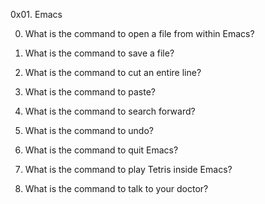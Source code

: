 0x01. Emacs


0. What is the command to open a file from within Emacs?
1. What is the command to save a file?
2. What is the command to cut an entire line?
3. What is the command to paste?
4. What is the command to search forward?
5. What is the command to undo?
6. What is the command to quit Emacs?


100. What is the command to play Tetris inside Emacs?
101. What is the command to talk to your doctor?
